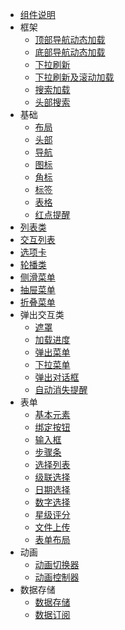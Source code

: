 * [组件说明](controls/README.md)
* 框架
  * [顶部导航动态加载](controls/main/tab-head-dynamic.md)
  * [底部导航动态加载](controls/main/tab-foot-dynamic.md)
  * [下拉刷新](controls/main/pullrefresh.md)
  * [下拉刷新及滚动加载](controls/main/list.md)
  * [搜索加载](controls/main/searchbar.md)
  * [头部搜索](controls/main/searchbar-head.md)
* 基础
  * [布局](controls/base/layout.md)
  * [头部](controls/base/header.md)
  * [导航](controls/base/navbar.md)
  * [图标](controls/base/icons.md)
  * [角标](controls/base/sub.md)
  * [标签](controls/base/tag.md)
  * [表格](controls/base/table.md)
  * [红点提醒](controls/base/badges.md)
* [列表类](controls/main/list-layout.md)
* [交互列表](controls/main/listview.md)
* [选项卡](controls/main/tab.md)
* [轮播类](controls/main/slide.md)
* [侧滑菜单](controls/main/sidebar.md)
* [抽屉菜单](controls/main/swipe.md)
* [折叠菜单](controls/main/accordion.md)
* 弹出交互类
  * [遮罩](controls/main/mask.md)
  * [加载进度](controls/main/loading.md)
  * [弹出菜单](controls/main/actionsheet.md)
  * [下拉菜单](controls/main/dropdown.md)
  * [弹出对话框](controls/main/dialog.md)
  * [自动消失提醒](controls/main/hint.md)
* 表单
  * [基本元素](controls/form/form.md)
  * [绑定按钮](controls/main/btn.md)
  * [输入框](controls/main/input.md)
  * [步骤条](controls/main/stepbar.md)
  * [选择列表](controls/main/select.md)
  * [级联选择](controls/main/levelselect.md)
  * [日期选择](controls/main/pickerdate.md)
  * [数字选择](controls/main/number.md)
  * [星级评分](controls/main/rating.md)
  * [文件上传](controls/main/upload.md)
  * [表单布局](controls/form/form-view.md)
* 动画
  * [动画切换器](controls/main/toggle.md)
  * [动画控制器](controls/main/animate.md)
* 数据存储
  * [数据存储](controls/main/storage.md)
  * [数据订阅](controls/main/store.md)
